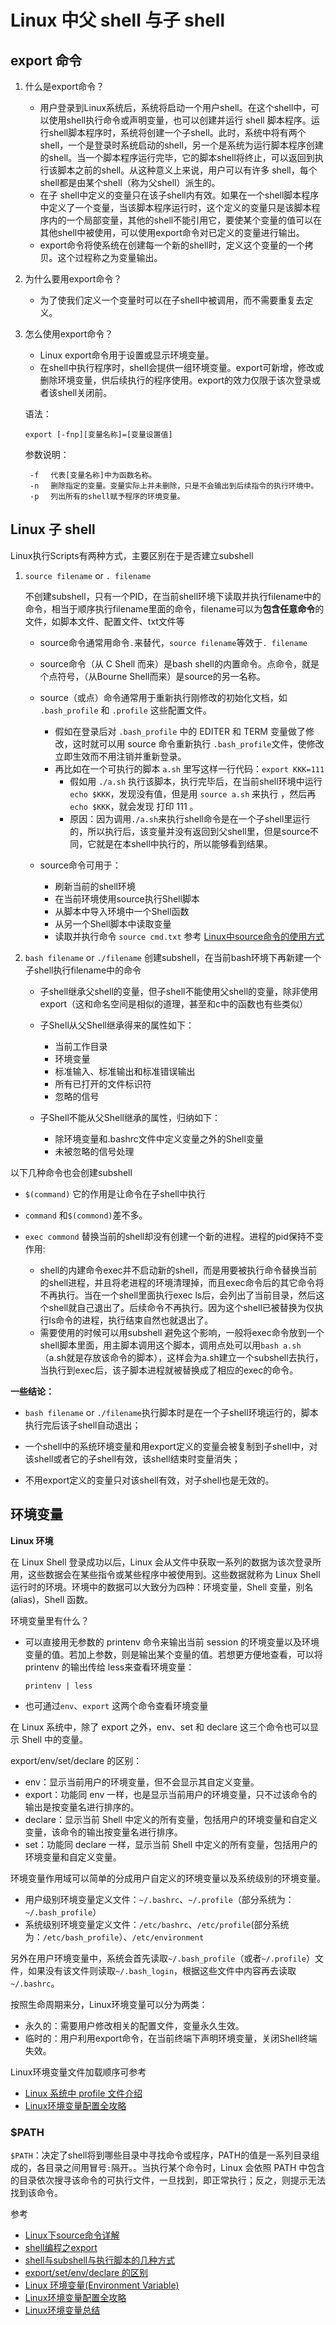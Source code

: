# Linux 中父 shell 与子 shell

## export 命令

1. 什么是export命令？

    - 用户登录到Linux系统后，系统将启动一个用户shell。在这个shell中，可以使用shell执行命令或声明变量，也可以创建并运行 shell 脚本程序。运行shell脚本程序时，系统将创建一个子shell。此时，系统中将有两个shell，一个是登录时系统启动的shell，另一个是系统为运行脚本程序创建的shell。当一个脚本程序运行完毕，它的脚本shell将终止，可以返回到执行该脚本之前的shell。从这种意义上来说，用户可以有许多 shell，每个shell都是由某个shell（称为父shell）派生的。
    - 在子 shell中定义的变量只在该子shell内有效。如果在一个shell脚本程序中定义了一个变量，当该脚本程序运行时，这个定义的变量只是该脚本程序内的一个局部变量，其他的shell不能引用它，要使某个变量的值可以在其他shell中被使用，可以使用export命令对已定义的变量进行输出。
    - export命令将使系统在创建每一个新的shell时，定义这个变量的一个拷贝。这个过程称之为变量输出。

2. 为什么要用export命令？　　

    - 为了使我们定义一个变量时可以在子shell中被调用，而不需要重复去定义。

3. 怎么使用export命令？

    - Linux export命令用于设置或显示环境变量。
    - 在shell中执行程序时，shell会提供一组环境变量。export可新增，修改或删除环境变量，供后续执行的程序使用。export的效力仅限于该次登录或者该shell关闭前。

    语法：

    `export [-fnp][变量名称]=[变量设置值]`

    参数说明：

        -f 　代表[变量名称]中为函数名称。
        -n 　删除指定的变量。变量实际上并未删除，只是不会输出到后续指令的执行环境中。
        -p 　列出所有的shell赋予程序的环境变量。

## Linux 子 shell

Linux执行Scripts有两种方式，主要区别在于是否建立subshell

1. `source filename` or `. filename`

    不创建subshell，只有一个PID，在当前shell环境下读取并执行filename中的命令，相当于顺序执行filename里面的命令，filename可以为**包含任意命令**的文件，如脚本文件、配置文件、txt文件等

    - source命令通常用命令`.`来替代，`source filename`等效于`. filename`
    - source命令（从 C Shell 而来）是bash shell的内置命令。点命令，就是个点符号，（从Bourne Shell而来）是source的另一名称。

    - source（或点）命令通常用于重新执行刚修改的初始化文档，如 `.bash_profile` 和 `.profile` 这些配置文件。
      - 假如在登录后对 `.bash_profile` 中的 EDITER 和 TERM 变量做了修改，这时就可以用 source 命令重新执行 `.bash_profile`文件，使修改立即生效而不用注销并重新登录。
      - 再比如在一个可执行的脚本 `a.sh` 里写这样一行代码：`export KKK=111`
        - 假如用 `./a.sh` 执行该脚本，执行完毕后，在当前shell环境中运行 `echo $KKK`，发现没有值，但是用 `source a.sh` 来执行 ，然后再 `echo $KKK`，就会发现 打印 111 。
        - 原因：因为调用`./a.sh`来执行shell命令是在一个子shell里运行的，所以执行后，该变量并没有返回到父shell里，但是source不同，它就是在本shell中执行的，所以能够看到结果。
    - source命令可用于：
      - 刷新当前的shell环境
      - 在当前环境使用source执行Shell脚本
      - 从脚本中导入环境中一个Shell函数
      - 从另一个Shell脚本中读取变量
      - 读取并执行命令 `source cmd.txt`
      参考 [Linux中source命令的使用方式](https://zhuanlan.zhihu.com/p/357335122)

2. `bash filename` or `./filename`
    创建subshell，在当前bash环境下再新建一个子shell执行filename中的命令

    - 子shell继承父shell的变量，但子shell不能使用父shell的变量，除非使用export（这和命名空间是相似的道理，甚至和c中的函数也有些类似）

    - 子Shell从父Shell继承得来的属性如下：

        - 当前工作目录
        - 环境变量
        - 标准输入、标准输出和标准错误输出
        - 所有已打开的文件标识符
        - 忽略的信号

    - 子Shell不能从父Shell继承的属性，归纳如下：

        - 除环境变量和.bashrc文件中定义变量之外的Shell变量
        - 未被忽略的信号处理

以下几种命令也会创建subshell

- `$(command)`
它的作用是让命令在子shell中执行

- `command`
和`$(commond)`差不多。

- `exec commond`
替换当前的shell却没有创建一个新的进程。进程的pid保持不变
作用:
  - shell的内建命令exec并不启动新的shell，而是用要被执行命令替换当前的shell进程，并且将老进程的环境清理掉，而且exec命令后的其它命令将不再执行。当在一个shell里面执行exec ls后，会列出了当前目录，然后这个shell就自己退出了。后续命令不再执行。因为这个shell已被替换为仅执行ls命令的进程，执行结束自然也就退出了。
  - 需要使用的时候可以用subshell 避免这个影响，一般将exec命令放到一个shell脚本里面，用主脚本调用这个脚本，调用点处可以用`bash a.sh`（a.sh就是存放该命令的脚本），这样会为a.sh建立一个subshell去执行，当执行到exec后，该子脚本进程就被替换成了相应的exec的命令。

**一些结论：**

- `bash filename` or `./filename`执行脚本时是在一个子shell环境运行的，脚本执行完后该子shell自动退出；

- 一个shell中的系统环境变量和用export定义的变量会被复制到子shell中，对该shell或者它的子shell有效，该shell结束时变量消失；

- 不用export定义的变量只对该shell有效，对子shell也是无效的。

## 环境变量

**Linux 环境**

在 Linux Shell 登录成功以后，Linux 会从文件中获取一系列的数据为该次登录所用，这些数据会在某些指令或某些程序中被使用到。这些数据就称为 Linux Shell 运行时的环境。环境中的数据可以大致分为四种：环境变量，Shell 变量，别名(alias)，Shell 函数。

环境变量里有什么？

- 可以直接用无参数的 printenv 命令来输出当前 session 的环境变量以及环境变量的值。若加上参数，则是输出某个变量的值。若想更方便地查看，可以将 printenv 的输出传给 less来查看环境变量：

    `printenv | less`

- 也可通过`env`、`export` 这两个命令查看环境变量

在 Linux 系统中，除了 export 之外，env、set 和 declare 这三个命令也可以显示 Shell 中的变量。

export/env/set/declare 的区别：

- env：显示当前用户的环境变量，但不会显示其自定义变量。
- export：功能同 env 一样，也是显示当前用户的环境变量，只不过该命令的输出是按变量名进行排序的。
- declare：显示当前 Shell 中定义的所有变量，包括用户的环境变量和自定义变量，该命令的输出按变量名进行排序。
- set：功能同 declare 一样，显示当前 Shell 中定义的所有变量，包括用户的环境变量和自定义变量。

环境变量作用域可以简单的分成用户自定义的环境变量以及系统级别的环境变量。

- 用户级别环境变量定义文件：`~/.bashrc`、`~/.profile`（部分系统为：`~/.bash_profile`）
- 系统级别环境变量定义文件：`/etc/bashrc`、`/etc/profile`(部分系统为：`/etc/bash_profile`）、`/etc/environment`

另外在用户环境变量中，系统会首先读取`~/.bash_profile`（或者`~/.profile`）文件，如果没有该文件则读取`~/.bash_login`，根据这些文件中内容再去读取`~/.bashrc`。

按照生命周期来分，Linux环境变量可以分为两类：

- 永久的：需要用户修改相关的配置文件，变量永久生效。
- 临时的：用户利用export命令，在当前终端下声明环境变量，关闭Shell终端失效。

Linux环境变量文件加载顺序可参考

- [Linux 系统中 profile 文件介绍](https://github.com/Harderboy/Internship-Notes/blob/main/%E5%AD%A6%E4%B9%A0%E7%AC%94%E8%AE%B0/linux%E7%B3%BB%E7%BB%9F%E4%B8%ADprofile%E6%96%87%E4%BB%B6%E4%BB%8B%E7%BB%8D.md)
- [Linux环境变量配置全攻略](https://www.cnblogs.com/youyoui/p/10680329.html)

### $PATH

`$PATH`：决定了shell将到哪些目录中寻找命令或程序，PATH的值是一系列目录组成的，各目录之间用冒号`:`隔开。。当执行某个命令时，Linux 会依照 PATH 中包含的目录依次搜寻该命令的可执行文件，一旦找到，即正常执行；反之，则提示无法找到该命令。

参考

- [Linux下source命令详解](https://www.cnblogs.com/shuiche/p/9436126.html)
- [shell编程之export](https://www.cnblogs.com/lfxiao/p/9438474.html)
- [shell与subshell与执行脚本的几种方式](https://blog.csdn.net/lineuman/article/details/52443422)
- [export/set/env/declare 的区别](http://c.biancheng.net/linux/export.html)
- [Linux 环境变量(Environment Variable)](https://zhuanlan.zhihu.com/p/71939491)
- [Linux环境变量配置全攻略](https://www.cnblogs.com/youyoui/p/10680329.html)
- [Linux环境变量总结](https://www.jianshu.com/p/ac2bc0ad3d74)